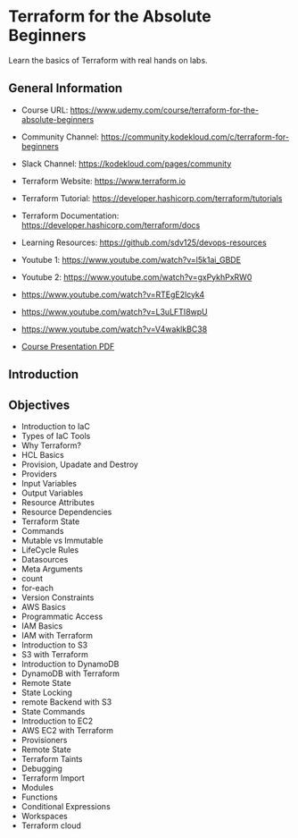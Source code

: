 Terraform for the Absolute Beginners
=====================================

Learn the basics of Terraform with real hands on labs.

General Information
-------------------
- Course URL: https://www.udemy.com/course/terraform-for-the-absolute-beginners
- Community Channel: https://community.kodekloud.com/c/terraform-for-beginners 
- Slack Channel: https://kodekloud.com/pages/community
- Terraform Website: https://www.terraform.io
-  Terraform Tutorial: https://developer.hashicorp.com/terraform/tutorials
- Terraform Documentation: https://developer.hashicorp.com/terraform/docs

- Learning Resources: https://github.com/sdv125/devops-resources
- Youtube 1: https://www.youtube.com/watch?v=l5k1ai_GBDE
- Youtube 2: https://www.youtube.com/watch?v=gxPykhPxRW0
- https://www.youtube.com/watch?v=RTEgE2lcyk4
- https://www.youtube.com/watch?v=L3uLFTI8wpU
- https://www.youtube.com/watch?v=V4waklkBC38
- [Course Presentation PDF ](/Terraform-Associate.pdf)

Introduction
------------

Objectives
----------

- Introduction to IaC
- Types of IaC Tools
- Why Terraform?
- HCL Basics
- Provision, Upadate and Destroy
- Providers
- Input Variables
- Output Variables
- Resource Attributes
- Resource Dependencies
- Terraform State
- Commands
- Mutable vs Immutable
- LifeCycle Rules
- Datasources
- Meta Arguments
- count
- for-each
- Version Constraints
- AWS Basics
- Programmatic Access
- IAM Basics
- IAM with Terraform
- Introduction to S3
- S3 with Terraform
- Introduction to DynamoDB
- DynamoDB with Terraform
- Remote State
- State Locking
- remote Backend with S3
- State Commands
- Introduction to EC2
- AWS EC2 with Terraform
- Provisioners
- Remote State
- Terraform Taints
- Debugging
- Terraform Import
- Modules
- Functions
- Conditional Expressions
- Workspaces
- Terraform cloud